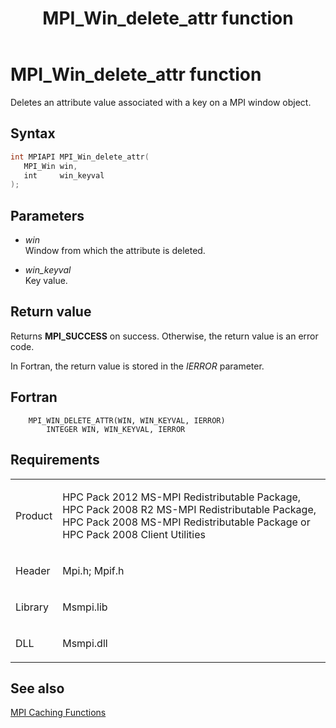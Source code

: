 ﻿---
title: MPI_Win_delete_attr function
TOCTitle: MPI_Win_delete_attr function
ms:assetid: fcc481c2-b8ea-4deb-a5aa-5f52daf786f3
ms:mtpsurl: https://msdn.microsoft.com/en-us/library/Dn520599(v=VS.85)
ms:contentKeyID: 59361070
ms.date: 03/28/2018
mtps_version: v=VS.85
f1_keywords:
- MPI_WIN_DELETE_ATTR
- mpif/MPI_Win_delete_attr
- mpi/MPI_WIN_DELETE_ATTR
dev_langs:
- C++
- C
---

# MPI\_Win\_delete\_attr function

Deletes an attribute value associated with a key on a MPI window object.

## Syntax

``` c++
int MPIAPI MPI_Win_delete_attr(
   MPI_Win win,
   int     win_keyval
);
```

## Parameters

  - *win*  
    Window from which the attribute is deleted.

  - *win\_keyval*  
    Key value.

## Return value

Returns **MPI\_SUCCESS** on success. Otherwise, the return value is an error code.

In Fortran, the return value is stored in the *IERROR* parameter.

## Fortran

``` FORTRAN
    MPI_WIN_DELETE_ATTR(WIN, WIN_KEYVAL, IERROR)
        INTEGER WIN, WIN_KEYVAL, IERROR
```

## Requirements

<table>
<colgroup>
<col  />
<col  />
</colgroup>
<tbody>
<tr class="odd">
<td><p>Product</p></td>
<td><p>HPC Pack 2012 MS-MPI Redistributable Package, HPC Pack 2008 R2 MS-MPI Redistributable Package, HPC Pack 2008 MS-MPI Redistributable Package or HPC Pack 2008 Client Utilities</p></td>
</tr>
<tr class="even">
<td><p>Header</p></td>
<td>Mpi.h;
Mpif.h</td>
</tr>
<tr class="odd">
<td><p>Library</p></td>
<td>Msmpi.lib</td>
</tr>
<tr class="even">
<td><p>DLL</p></td>
<td>Msmpi.dll</td>
</tr>
</tbody>
</table>


## See also

[MPI Caching Functions](mpi-caching-functions.md)

